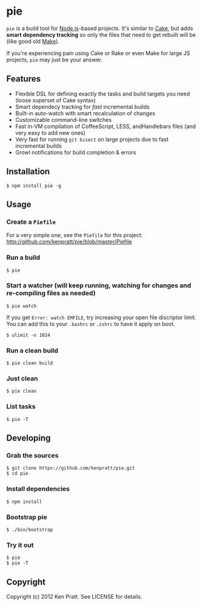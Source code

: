pie
===

```pie``` is a build tool for [Node.js](http://nodejs.org/)-based projects. It's similar to [Cake](http://coffeescript.org/#cake), but adds **smart dependency tracking** so only the files that need to get rebuilt will be (like good old [Make](http://www.gnu.org/software/make/)).

If you're experiencing pain using Cake or Rake or even Make for large JS projects, ```pie``` may just be your answer.

Features
--------

* Flexible DSL for defining exactly the tasks and build targets you need (loose superset of Cake syntax)
* Smart dependecy tracking for _fast_ incremental builds
* Built-in auto-watch with smart recalculation of changes
* Customizable command-line switches
* Fast in-VM compilation of CoffeeScript, LESS, andHandlebars files (and very easy to add new ones)
* Very fast for running ```git bisect``` on large projects due to fast incremental builds
* Growl notifications for build completion & errors

Installation
------------

```
$ npm install pie -g
```

Usage
-----

### Create a ```Piefile```

For a very simple one, see the ```Piefile``` for this project: http://github.com/kenpratt/pie/blob/master/Piefile

### Run a build

```
$ pie
```

### Start a watcher (will keep running, watching for changes and re-compiling files as needed)

```
$ pie watch
```

If you get ```Error: watch EMFILE```, try increasing your open file discriptor limit. You can add this to your ```.bashrc``` or ```.zshrc``` to have it apply on boot.

```
$ ulimit -n 1024
```

### Run a clean build

```
$ pie clean build
```

### Just clean

```
$ pie clean
```

### List tasks

```
$ pie -T
```

Developing
----------

### Grab the sources

```
$ git clone https://github.com/kenpratt/pie.git
$ cd pie
```

### Install dependencies

```
$ npm install
```

### Bootstrap pie

```
$ ./bin/bootstrap
```

### Try it out

```
$ pie
$ pie -T
```

Copyright
---------

Copyright (c) 2012 Ken Pratt. See LICENSE for details.
